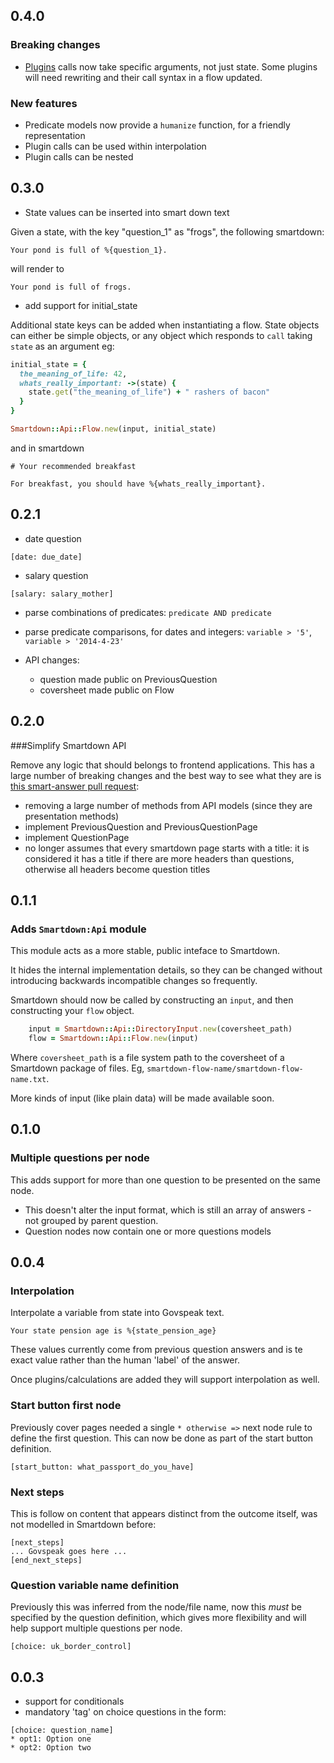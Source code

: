## 0.4.0

### Breaking changes

* [Plugins](https://github.com/alphagov/smart-answers/blob/master/lib/smartdown_adapter/plugins.rb) calls now take specific arguments, not just state. Some plugins will need rewriting and their call syntax in a flow updated.

### New features
* Predicate models now provide a `humanize` function, for a friendly representation
* Plugin calls can be used within interpolation
* Plugin calls can be nested

## 0.3.0

* State values can be inserted into smart down text

Given a state, with the key "question_1" as "frogs", the following smartdown:
```
Your pond is full of %{question_1}.
```
will render to
```
Your pond is full of frogs.
```

* add support for initial_state

Additional state keys can be added when instantiating a flow. State objects can either be simple objects, or any object which responds to ```call``` taking ```state``` as an argument eg:

```ruby
initial_state = {
  the_meaning_of_life: 42,
  whats_really_important: ->(state) {
    state.get("the_meaning_of_life") + " rashers of bacon"
  }
}

Smartdown::Api::Flow.new(input, initial_state)
```
and in smartdown

```
# Your recommended breakfast

For breakfast, you should have %{whats_really_important}.
```


## 0.2.1

* date question

```[date: due_date]```

* salary question

```[salary: salary_mother]```

* parse combinations of predicates: ```predicate AND predicate```

* parse predicate comparisons, for dates and integers: ```variable > '5'```, ```variable > '2014-4-23'```

* API changes:
  - question made public on PreviousQuestion
  - coversheet made public on Flow

## 0.2.0

###Simplify Smartdown API

Remove any logic that should belongs to frontend applications. This has a large number of breaking changes and the best way to see what they are is [this smart-answer pull request](https://github.com/alphagov/smart-answers/pull/1079/files
):
* removing a large number of methods from API models (since they are presentation methods)
* implement PreviousQuestion and PreviousQuestionPage
* implement QuestionPage
* no longer assumes that every smartdown page starts with a title: it is considered it has a title if there are more headers than questions, otherwise all headers become question titles

## 0.1.1

### Adds `Smartdown:Api` module

This module acts as a more stable, public inteface to Smartdown.

It hides the internal implementation details, so they can be changed without
introducing backwards incompatible changes so frequently.

Smartdown should now be called by constructing an `input`, and then constructing
your `flow` object.

```ruby
    input = Smartdown::Api::DirectoryInput.new(coversheet_path)
    flow = Smartdown::Api::Flow.new(input)
```

Where `coversheet_path` is a file system path to the coversheet of a Smartdown
package of files. Eg, `smartdown-flow-name/smartdown-flow-name.txt`.

More kinds of input (like plain data) will be made available soon.

## 0.1.0

### Multiple questions per node

This adds support for more than one question to be presented on the same node.

* This doesn't alter the input format, which is still an array of answers - not
grouped by parent question.
* Question nodes now contain one or more questions models


## 0.0.4

### Interpolation

Interpolate a variable from state into Govspeak text.

```
Your state pension age is %{state_pension_age}
```

These values currently come from previous question answers and is te exact value
rather than the human 'label' of the answer.

Once plugins/calculations are added they will support interpolation as well.

### Start button first node

Previously cover pages needed a single `* otherwise =>` next node rule to define
the first question. This can now be done as part of the start button definition.

```
[start_button: what_passport_do_you_have]
```

### Next steps

This is follow on content that appears distinct from the outcome itself, was not
modelled in Smartdown before:

```
[next_steps]
... Govspeak goes here ...
[end_next_steps]
```

### Question variable name definition

Previously this was inferred from the node/file name, now this _must_ be
specified by the question definition, which gives more flexibility and will help
support multiple questions per node.

```
[choice: uk_border_control]
```




## 0.0.3

* support for conditionals
* mandatory 'tag' on choice questions in the form:

```
[choice: question_name]
* opt1: Option one
* opt2: Option two
```
